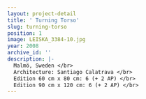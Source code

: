 ```yaml
---
layout: project-detail
title: ' Turning Torso'
slug: turning-torso
position: 1
image: LEISKA_3384-10.jpg
year: 2008
archive_id: ''
description: |-
  Malmö, Sweden </br>
  Architecture: Santiago Calatrava </br>
  Edition 60 cm x 80 cm: 6 (+ 2 AP) </br>
  Edition 90 cm x 120 cm: 6 (+ 2 AP) </br>
---
```


